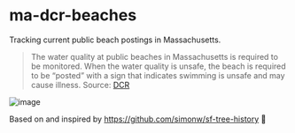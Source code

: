 # ma-dcr-beaches

Tracking current public beach postings in Massachusetts.

> The water quality at public beaches in Massachusetts is required to be monitored. When the water quality is unsafe, the beach is required to be “posted” with a sign that indicates swimming is unsafe and may cause illness. 
Source: [DCR](https://www.mass.gov/info-details/current-public-beach-postings)

![image](https://github.com/WPMedia/policeshootings/assets/25571355/eb8bfc39-ef1c-4926-8db5-c0e85b3bb279)


Based on and inspired by https://github.com/simonw/sf-tree-history 🙌
